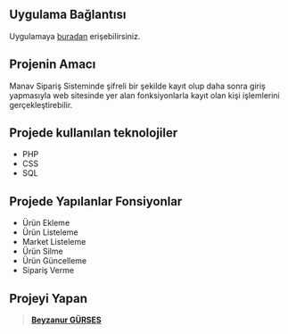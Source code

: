 ## Uygulama Bağlantısı
  Uygulamaya [buradan](http://beyzanurgurses.eu5.org/) erişebilirsiniz.

## Projenin Amacı
Manav Sipariş Sisteminde şifreli bir şekilde kayıt olup daha sonra giriş yapmasıyla web sitesinde yer alan fonksiyonlarla kayıt olan kişi işlemlerini gerçekleştirebilir.
    
## Projede kullanılan teknolojiler
 - PHP
 - CSS
 - SQL 
 
## Projede  Yapılanlar Fonsiyonlar
- Ürün Ekleme
- Ürün Listeleme
- Market Listeleme
- Ürün Silme
- Ürün Güncelleme
- Sipariş Verme
 
     
## Projeyi Yapan
>**[Beyzanur GÜRSES](https://github.com/BEYZANURGURSES1036)**
